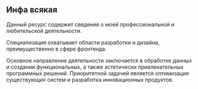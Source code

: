 ## Инфа всякая
Данный ресурс содержит сведения о моей профессиональной и любительской деятельности.

Специализация охватывает области разработки и дизайна, преимущественно в сфере фронтенда. 

Основное направление деятельности заключается в обработке данных и создании функциональных, а также эстетически привлекательных программных решений. Приоритетной задачей является оптимизация существующих систем и разработка инновационных продуктов.
